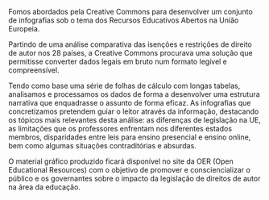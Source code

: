 Fomos abordados pela Creative Commons para desenvolver um conjunto de infografias sob o tema dos Recursos Educativos Abertos na União Europeia.


Partindo de uma análise comparativa das isenções e restrições de direito de autor nos 28 países, a Creative Commons procurava uma solução que permitisse converter dados legais em bruto num formato legível e compreensível.


Tendo como base uma série de folhas de cálculo com longas tabelas, analisamos e processamos os dados de forma a desenvolver uma estrutura narrativa que enquadrasse o assunto de forma eficaz. As infografias que concretizamos pretendem guiar o leitor através da informação, destacando os tópicos mais relevantes desta análise: as diferenças de legislação na UE, as limitações que os professores enfrentam nos diferentes estados membros, disparidades entre leis para ensino presencial e ensino online, bem como algumas situações contraditórias e absurdas.


O material gráfico produzido ficará disponível no site da OER (Open Educational Resources) com o objetivo de promover e consciencializar o público e os governantes sobre o impacto da legislação de direitos de autor na área da educação.
